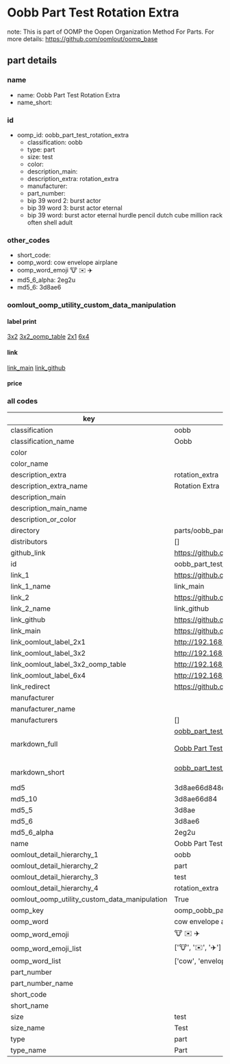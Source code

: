 # Oobb Part Test Rotation Extra  

note: This is part of OOMP the Oopen Organization Method For Parts. For more details: https://github.com/oomlout/oomp_base

##  part details
  







### name
* name: Oobb Part Test Rotation Extra
* name_short: 
### id
* oomp_id: oobb_part_test_rotation_extra
  * classification: oobb
  * type: part
  * size: test
  * color: 
  * description_main: 
  * description_extra: rotation_extra
  * manufacturer: 
  * part_number: 
  * bip 39 word 2: burst actor
  * bip 39 word 3: burst actor eternal
  * bip 39 word: burst actor eternal hurdle pencil dutch cube million rack often shell adult

### other_codes
* short_code: 
* oomp_word: cow envelope airplane
* oomp_word_emoji :cow: :envelope: :airplane:
* md5_6_alpha: 2eg2u
* md5_6: 3d8ae6






### oomlout_oomp_utility_custom_data_manipulation
#### label print
[3x2](http://192.168.1.245:1112/?label=oomp%202eg2u)
[3x2_oomp_table](http://192.168.1.108:1112/?label=oomp%202eg2u)
[2x1](http://192.168.1.242:1112/?label=oomp%202eg2u)
[6x4](http://192.168.1.55:1112/?label=oomp%202eg2u)    

#### link

[link_main](https://github.com/oomlout/oomlout_oomp_version_1_messy/tree/main/parts/oobb_part_test_rotation_extra) [link_github](https://github.com/oomlout/oomlout_oomp_version_1_messy/tree/main/parts/oobb_part_test_rotation_extra)                             

#### price







### all codes 
| key | value |  
| --- | --- |  
| classification | oobb |  
| classification_name | Oobb |  
| color |  |  
| color_name |  |  
| description_extra | rotation_extra |  
| description_extra_name | Rotation Extra |  
| description_main |  |  
| description_main_name |  |  
| description_or_color |   |  
| directory | parts/oobb_part_test_rotation_extra |  
| distributors | [] |  
| github_link | https://github.com/oomlout/oomlout_oomp_part_src/tree/main/parts/oobb_part_test_rotation_extra |  
| id | oobb_part_test_rotation_extra |  
| link_1 | https://github.com/oomlout/oomlout_oomp_version_1_messy/tree/main/parts/oobb_part_test_rotation_extra |  
| link_1_name | link_main |  
| link_2 | https://github.com/oomlout/oomlout_oomp_version_1_messy/tree/main/parts/oobb_part_test_rotation_extra |  
| link_2_name | link_github |  
| link_github | https://github.com/oomlout/oomlout_oomp_version_1_messy/tree/main/parts/oobb_part_test_rotation_extra |  
| link_main | https://github.com/oomlout/oomlout_oomp_version_1_messy/tree/main/parts/oobb_part_test_rotation_extra |  
| link_oomlout_label_2x1 | http://192.168.1.242:1112/?label=oomp%202eg2u |  
| link_oomlout_label_3x2 | http://192.168.1.245:1112/?label=oomp%202eg2u |  
| link_oomlout_label_3x2_oomp_table | http://192.168.1.108:1112/?label=oomp%202eg2u |  
| link_oomlout_label_6x4 | http://192.168.1.55:1112/?label=oomp%202eg2u |  
| link_redirect | https://github.com/oomlout/oomlout_oomp_version_1_messy/tree/main/parts/oobb_part_test_rotation_extra |  
| manufacturer |  |  
| manufacturer_name |  |  
| manufacturers | [] |  
| markdown_full | [oobb_part_test_rotation_extra](none)<br>[](none)<br>[Oobb Part Test Rotation Extra](none)<br><br> |  
| markdown_short | [oobb_part_test_rotation_extra](none)<br><br> |  
| md5 | 3d8ae66d848ca6ad11d156f89b00a8f6 |  
| md5_10 | 3d8ae66d84 |  
| md5_5 | 3d8ae |  
| md5_6 | 3d8ae6 |  
| md5_6_alpha | 2eg2u |  
| name | Oobb Part Test Rotation Extra |  
| oomlout_detail_hierarchy_1 | oobb |  
| oomlout_detail_hierarchy_2 | part |  
| oomlout_detail_hierarchy_3 | test |  
| oomlout_detail_hierarchy_4 | rotation_extra |  
| oomlout_oomp_utility_custom_data_manipulation | True |  
| oomp_key | oomp_oobb_part_test_rotation_extra |  
| oomp_word | cow envelope airplane |  
| oomp_word_emoji | :cow: :envelope: :airplane: |  
| oomp_word_emoji_list | [':cow:', ':envelope:', ':airplane:'] |  
| oomp_word_list | ['cow', 'envelope', 'airplane'] |  
| part_number |  |  
| part_number_name |  |  
| short_code |  |  
| short_name |  |  
| size | test |  
| size_name | Test |  
| type | part |  
| type_name | Part |  
